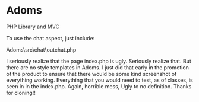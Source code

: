 # Adoms
PHP Library and MVC


To use the chat aspect, just include:

Adoms\src\chat\outchat.php

I seriously realize that the page index.php is ugly. Seriously realize that. But there are no style templates in Adoms. I just did that early in the promotion of the product to ensure that there would be some kind screenshot of everything working. Everything that you would need to test, as of classes, is seen in in the index.php. Again, horrible mess, Ugly to no definition. Thanks for cloning!!
